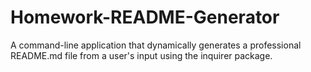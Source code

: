 # Homework-README-Generator
A command-line application that dynamically generates a professional README.md file from a user's input using the inquirer package.
